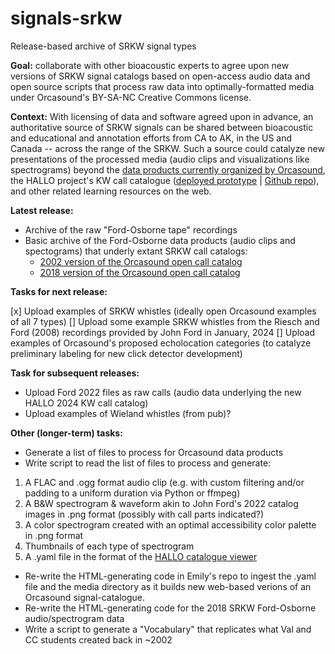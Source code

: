 # signals-srkw

Release-based archive of SRKW signal types

**Goal:** collaborate with other bioacoustic experts to agree upon new versions of SRKW signal catalogs based on open-access audio data and open source scripts that process raw data into optimally-formatted media under Orcasound's BY-SA-NC Creative Commons license. 

**Context:** With licensing of data and software agreed upon in advance, an authoritative source of SRKW signals can be shared  between bioacoustic and educational and annotation efforts from CA to AK, in the US and Canada -- across the range of the SRKW. Such a source could catalyze new presentations of the processed media (audio clips and visualizations like spectrograms) beyond the [data products currently organized by Orcasound](https://orcasound.net/data/product/), the HALLO project's KW call catalogue ([deployed prototype](https://orca.research.sfu.ca/catalogue/) | [Github repo](https://github.com/coastal-science/call-catalog-viewer)), and other related learning resources on the web.

**Latest release:**

- Archive of the raw "Ford-Osborne tape" recordings
- Basic archive of the Ford-Osborne data products (audio clips and spectograms) that underly extant SRKW call catalogs:
  - [2002 version of the Orcasound open call catalog](https://www.orcasound.net/FordOsborneVocabulary/_SouthernVocabularyTable.html)
  - [2018 version of the Orcasound open call catalog](https://www.orcasound.net/data/product/SRKW/call-catalog/srkw-orca-call-catalog.html)

**Tasks for next release:**

[x] Upload examples of SRKW whistles (ideally open Orcasound examples of all 7 types)
[] Upload some example SRKW whistles from the Riesch and Ford (2008) recordings provided by John Ford in January, 2024
[] Upload examples of Orcasound's proposed echolocation categories (to catalyze preliminary labeling for new click detector development)

**Task for subsequent releases:**
- Upload Ford 2022 files as raw calls (audio data underlying the new HALLO 2024 KW call catalog)
- Upload examples of Wieland whistles (from pub)?

**Other (longer-term) tasks:**
- Generate a list of files to process for Orcasound data products
- Write script to read the list of files to process and generate:

1. A FLAC and .ogg format audio clip (e.g. with custom filtering and/or padding to a uniform duration via Python or ffmpeg)
2. A B&W spectrogram & waveform akin to John Ford's 2022 catalog images in .png format (possibly with call parts indicated?)
3. A color spectrogram created with an optimal accessibility color palette in .png format
4. Thumbnails of each type of spectrogram 
5. A .yaml file in the format of the [HALLO catalogue viewer](https://github.com/coastal-science/call-catalog-viewer)

- Re-write the HTML-generating code in Emily's repo to ingest the .yaml file and the media directory as it builds new web-based verions of an Orcasound signal-catalogue.
- Re-write the HTML-generating code for the 2018 SRKW Ford-Osborne audio/spectrogram data
- Write a script to generate a "Vocabulary" that replicates what Val and CC students created back in ~2002



